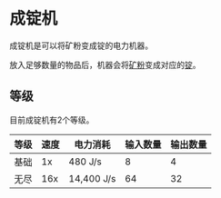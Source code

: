 # 成锭机

成锭机是可以将矿粉变成锭的电力机器。

放入足够数量的物品后，机器会将[矿粉](https://slimefun-wiki.guizhanss.cn/Dusts)变成对应的[锭](https://slimefun-wiki.guizhanss.cn/Ingots)。

## 等级

目前成锭机有2个等级。

| 等级 | 速度 | 电力消耗 | 输入数量 | 输出数量 |
| ---- | --- | ------ | ------ | ------- |
| 基础 | 1x | 480 J/s | 8 | 4 |
| 无尽 | 16x | 14,400 J/s | 64 | 32 |
